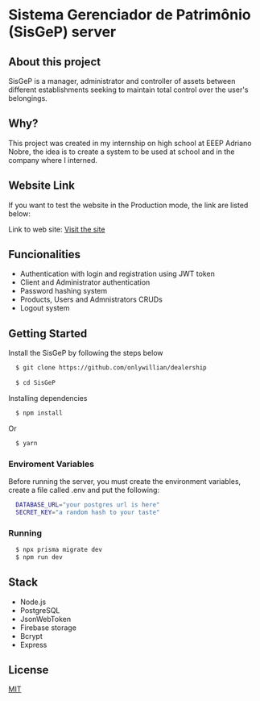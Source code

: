 # Sistema Gerenciador de Patrimônio (SisGeP) server

## About this project

SisGeP is a manager, administrator and controller of assets between different establishments seeking to maintain total control over the user's belongings.

## Why?

This project was created in my internship on high school at EEEP Adriano Nobre, the idea is to create a system to be used at school and in the company where I interned.

## Website Link

If you want to test the website in the Production mode, the link are listed below:

Link to web site: [Visit the site](https://sisgep.vercel.app)

## Funcionalities

- Authentication with login and registration using JWT token
- Client and Administrator authentication
- Password hashing system
- Products, Users and Admnistrators CRUDs
- Logout system

## Getting Started

Install the SisGeP by following the steps below

```bash
  $ git clone https://github.com/onlywillian/dealership
  
  $ cd SisGeP
```

Installing dependencies

```bash
  $ npm install
```

Or

```bash
  $ yarn
```

### Enviroment Variables

Before running the server, you must create the environment variables, create a file called .env and put the following:

```bash
  DATABASE_URL="your postgres url is here"
  SECRET_KEY="a random hash to your taste"
```

### Running
```bash
  $ npx prisma migrate dev
  $ npm run dev
```

## Stack

- Node.js
- PostgreSQL
- JsonWebToken
- Firebase storage
- Bcrypt
- Express

## License

[MIT](https://choosealicense.com/licenses/mit/)

